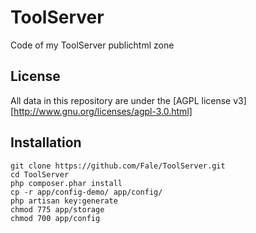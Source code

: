 ToolServer
==========

Code of my ToolServer publichtml zone

License
-------
All data in this repository are under the [AGPL license v3][http://www.gnu.org/licenses/agpl-3.0.html]

Installation
------------
    git clone https://github.com/Fale/ToolServer.git
    cd ToolServer
    php composer.phar install
    cp -r app/config-demo/ app/config/
    php artisan key:generate
    chmod 775 app/storage
    chmod 700 app/config
